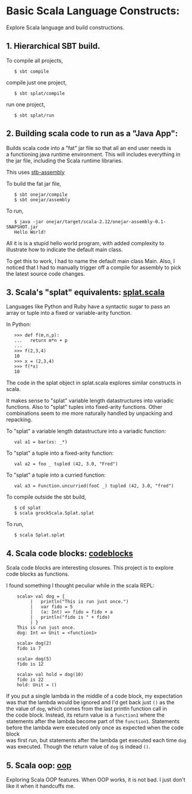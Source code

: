 # Basic Scala Language Constructs:

Explore Scala language and build constructions.<br>

## 1. Hierarchical SBT build.
To compile all projects,
```
   $ sbt compile
```
compile just one project,
```
   $ sbt splat/compile
```
run one project,
```
   $ sbt splat/run
```

## 2. Building scala code to run as a "Java App":
Builds scala code into a "fat" jar file so that all an end user needs is<br>
a functioning java runtime environment.  This will includes everything in<br>
the jar file, including the Scala runtime libraries.<br>

This uses [stb-assembly](https://github.com/sbt/sbt-assembly)<br>

To build the fat jar file, 
```
   $ sbt onejar/compile
   $ sbt onejar/assembly
```
To run,
```
   $ java -jar onejar/target/scala-2.12/onejar-assembly-0.1-SNAPSHOT.jar 
   Hello World!
```
All it is is a stupid hello world program, with added complexity to<br>
illustrate how to indicate the default main class.<br>

To get this to work, I had to name the default main class Main.  Also, I<br>
noticed that I had to manually trigger off a compile for assembly to pick<br>
the latest source code changes.

## 3. Scala's "splat" equivalents: [splat.scala](splat/splat.scala)
Languages like Python and Ruby have a syntactic sugar to pass an<br>
array or tuple into a fixed or variable-arity function.

In Python:
```
   >>> def f(m,n,p):
   ...   return m*n + p
   ...
   >>> f(2,3,4)
   10
   >>> x = (2,3,4)
   >>> f(*x)
   10
```
The code in the splat object in splat.scala explores
similar constructs in scala.

It makes sense to "splat" variable length datastructures into variadic<br>
functions.  Also to "splat" tuples into fixed-arity functions.  Other<br>
combinations seem to me more naturally handled by unpacking and repacking.

To "splat" a variable length datastructure into a variadic function:
```
   val a1 = bar(xs: _*)
```
To "splat" a tuple into a fixed-arity function:
```
   val a2 = foo _ tupled (42, 3.0, "Fred")
```
To "splat" a tuple into a curried function:
```
   val a3 = Function.uncurried(fooC _) tupled (42, 3.0, "fred")
```

To compile outside the sbt build, 
```
   $ cd splat
   $ scala grockScala.Splat.splat
```
To run,
```
   $ scala Splat.splat  
```

## 4. Scala code blocks: [codeblocks](codeblocks/)
Scala code blocks are interesting closures.  This project is to explore<br>
code blocks as functions.

I found something I thought peculiar while in the scala REPL:<br>
```
    scala> val dog = {
         |   println("This is run just once.")
         |   var fido = 5
         |   (a: Int) => fido = fido + a
         |   println("fido is " + fido)
         | }
    This is run just once.
    dog: Int => Unit = <function1>
    
    scala> dog(2)
    fido is 7

    scala> dog(5)
    fido is 12

    scala> val hold = dog(10)
    fido is 22
    hold: Unit = ()
```
If you put a single lambda in the middle of a code block, my expectation<br>
was that the lambda would be ignored and I'd get back just `()` as the<br>
the value of `dog`, which comes from the last println function call in<br>
the code block.  Instead, its return value is a `function1` where the<br>
statements after the lambda become part of the `function1`.  Statements<br>
before the lambda were executed only once as expected when the code block<br>
was first run, but statements after the lambda get executed each time `dog`
was executed.  Though the  return value of `dog` is indead `()`.

## 5. Scala oop: [oop](oop/)
Exploring Scala OOP features.  When OOP works, it is not bad.  I just don't<br>
like it when it handcuffs me.
